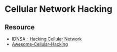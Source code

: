 # Cellular Network Hacking

## Resource
- [IDNSA - Hacking Cellular Network](https://www.youtube.com/playlist?list=PLWAjRUHCuegH-fYEHnZhXk5gaOlnTp_D4)
- [Awesome-Cellular-Hacking](https://github.com/W00t3k/Awesome-Cellular-Hacking)
